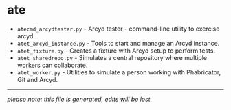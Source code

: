 # ate
* `atecmd_arcydtester.py` -
Arcyd tester - command-line utility to exercise arcyd.
* `atet_arcyd_instance.py` -
Tools to start and manage an Arcyd instance.
* `atet_fixture.py` -
Creates a fixture with Arcyd setup to perform tests.
* `atet_sharedrepo.py` -
Simulates a central repository where multiple workers can collaborate.
* `atet_worker.py` -
Utilities to simulate a person working with Phabricator, Git and Arcyd.

-----
*please note: this file is generated, edits will be lost*
